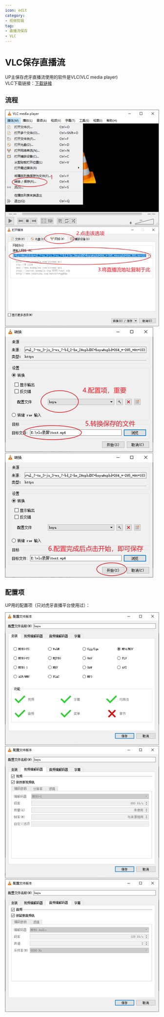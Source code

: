 ```yaml
---
icon: edit
category:
- 视频剪辑
tag:
- 直播流保存
- VLC
---
```


# VLC保存直播流
UP主保存虎牙直播流使用的软件是VLC(VLC media player)  
VLC下载链接：[下载链接](https://www.videolan.org/)

## 流程

![Alt text](/vlc/vlc1.png)
![Alt text](/vlc/vlc2.png)
![Alt text](/vlc/vlc3.png)
![Alt text](/vlc/vlc4.png)

## 配置项
UP用的配置项（只对虎牙直播平台使用过）：

![Alt text](/vlc/vset1.png)
![Alt text](/vlc/vset2.png)
![Alt text](/vlc/vset3.png)